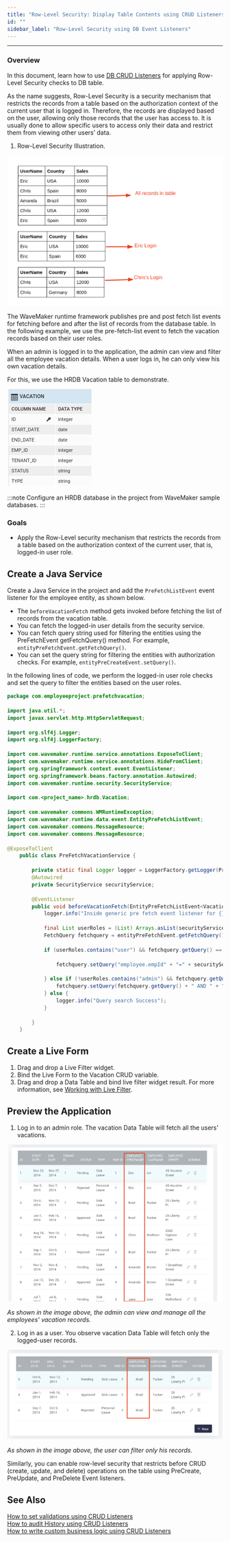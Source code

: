```yaml
---
title: "Row-Level Security: Display Table Contents using CRUD Listeners"
id: ""
sidebar_label: "Row-Level Security using DB Event Listeners"
---
```

---

### Overview

In this document, learn how to use [DB CRUD Listeners](/learn/app-development/services/database-crud-event-listeners) for applying Row-Level Security checks to DB table. 

As the name suggests, Row-Level Security is a security mechanism that restricts the records from a table based on the authorization context of the current user that is logged in. Therefore, the records are displayed based on the user, allowing only those records that the user has access to. It is usually done to allow specific users to access only their data and restrict them from viewing other users’ data.

1. Row-Level Security Illustration.

![Row-Level Security Illustration](/learn/assets/row-level-security-Illustration.png)


The WaveMaker runtime framework publishes pre and post fetch list events for fetching before and after the list of records from the database table. In the following example, we use the pre-fetch-list event to fetch the vacation records based on their user roles. 

When an admin is logged in to the application, the admin can view and filter all the employee vacation details. 
When a user logs in, he can only view his own vacation details. 

For this, we use the HRDB Vacation table to demonstrate.

![DB table](/learn/assets/db-vacation-table.png)

:::note
Configure an HRDB database in the project from WaveMaker sample databases.
:::

### Goals

- Apply the Row-Level security mechanism that restricts the records from a table based on the authorization context of the current user, that is, logged-in user role. 

## Create a Java Service

Create a Java Service in the project and add the `PreFetchListEvent` event listener for the employee entity, as shown below. 

- The `beforeVacationFetch` method gets invoked before fetching the list of records from the vacation table. 
- You can fetch the logged-in user details from the security service. 
- You can fetch query string used for filtering the entities using the PreFetchEvent getFetchQuery() method. For example, `entityPreFetchEvent.getFetchQuery()`. 
- You can set the query string for filtering the entities with authorization checks. For example, `entityPreCreateEvent.setQuery()`. 

In the following lines of code, we perform the logged-in user role checks and set the query to filter the entities based on the user roles.


```java
package com.employeeproject.prefetchvacation;

import java.util.*;
import javax.servlet.http.HttpServletRequest;

import org.slf4j.Logger;
import org.slf4j.LoggerFactory;

import com.wavemaker.runtime.service.annotations.ExposeToClient;
import com.wavemaker.runtime.service.annotations.HideFromClient;
import org.springframework.context.event.EventListener;
import org.springframework.beans.factory.annotation.Autowired;
import com.wavemaker.runtime.security.SecurityService;

import com.<project_name>.hrdb.Vacation;

import com.wavemaker.commons.WMRuntimeException;
import com.wavemaker.runtime.data.event.EntityPreFetchListEvent;
import com.wavemaker.commons.MessageResource;
import com.wavemaker.commons.MessageResource;

@ExposeToClient
    public class PreFetchVacationService {

        private static final Logger logger = LoggerFactory.getLogger(PreFetchVacationService.class);
        @Autowired
        private SecurityService securityService;

        @EventListener
        public void beforeVacationFetch(EntityPreFetchListEvent<Vacation> entityPreFetchEvent) {
            logger.info("Inside generic pre fetch event listener for {}", entityPreFetchEvent.getEntityClass(), entityPreFetchEvent);

            final List userRoles = (List) Arrays.asList(securityService.getUserRoles());
            FetchQuery fetchquery = entityPreFetchEvent.getFetchQuery();

            if (userRoles.contains("user") && fetchquery.getQuery() == null) {

                fetchquery.setQuery("employee.empId" + "=" + securityService.getUserId());

            } else if (!userRoles.contains("admin") && fetchquery.getQuery() != null) {
                fetchquery.setQuery(fetchquery.getQuery() + " AND " + "employee.empId" + "=" + securityService.getUserId());
            } else {
                logger.info("Query search Success");
            }

        }
    }
```


## Create a Live Form

1. Drag and drop a Live Filter widget.
2. Bind the Live Form to the Vacation CRUD variable. 
3. Drag and drop a Data Table and bind live filter widget result. 
For more information, see [Working with Live Filter](/learn/how-tos/live-filter-applying).

## Preview the Application

1. Log in to an admin role. The vacation Data Table will fetch all the users' vacations. 

![admin records](/learn/assets/crud-listeners-admin-fetch-records.png)
    
*As shown in the image above, the admin can view and manage all the employees' vacation records.*

2. Log in as a user. You observe vacation Data Table will fetch only the logged-user records. 

![user records](/learn/assets/crud-listeners-user-fetch-records.png)

*As shown in the image above, the user can filter only his records.*

Similarly, you can enable row-level security that restricts before CRUD (create, update, and delete) operations on the table using PreCreate, PreUpdate, and PreDelete Event listeners.

## See Also

[How to set validations using CRUD Listeners](/learn/how-tos/validations-using-crudListeners/)  
[How to audit History using CRUD Listeners](/learn/how-tos/audit-history-using-crud-listeners/)  
[How to write custom business logic using CRUD Listeners](/learn/how-tos/custom-business-logic-using-crud-event-listeners/)  
 